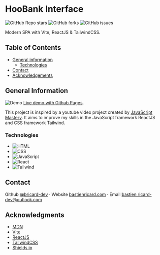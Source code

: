 # HooBank Interface

![GitHub Repo stars](https://img.shields.io/github/stars/bricard-dev/hoobank-interface)
![GitHub forks](https://img.shields.io/github/forks/bricard-dev/hoobank-interface)
![GitHub issues](https://img.shields.io/github/issues/bricard-dev/hoobank-interface)

Modern SPA with Vite, ReactJS & TailwindCSS.

## Table of Contents

- [General information](#general-information)
  - [Technologies](#technologies)
- [Contact](#contact)
- [Acknowledgements](#acknowledgments)

## General Information

![Demo](../assets/demo.png?raw=true)
[Live demo with Github Pages](https://bricard-dev.github.io/hoobank-interface/).

This project is inspired by a youtube video project created by [JavaScript Mastery](https://www.youtube.com/@javascriptmastery). It aims to improve my skills in the JavaScript framework ReactJS and CSS framework Tailwind.

### Technologies

- ![HTML](https://img.shields.io/badge/HTML5-E34F26?style=flat&logo=html5&logoColor=white)
- ![CSS](https://img.shields.io/badge/CSS3-1572B6?style=flat&logo=css3&logoColor=white)
- ![JavaScript](https://img.shields.io/badge/JavaScript-F7DF1E?style=flat&logo=javascript&logoColor=black)
- ![React](https://img.shields.io/badge/React-61DAFB?style=flat&logo=react&logoColor=black)
- ![Tailwind](https://img.shields.io/badge/Tailwind-06B6D4?style=flat&logo=tailwind-css&logoColor=white)

## Contact

Github [@bricard-dev](https://github.com/bricard-dev) · Website [bastienricard.com](https://bastienricard.com) · Email bastien.ricard-dev@outlook.com

## Acknowledgments

- [MDN](https://developer.mozilla.org/en-US/)
- [Vite](https://vitejs.dev/)
- [ReactJS](https://reactjs.org)
- [TailwindCSS](https://tailwindcss.com/)
- [Shields.io](https://shields.io)
